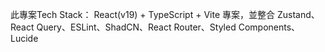 此專案Tech Stack：
React(v19) + TypeScript + Vite 專案，並整合 Zustand、React Query、ESLint、ShadCN、React Router、Styled Components、Lucide